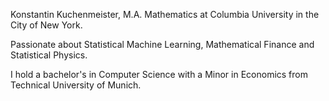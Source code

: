 Konstantin Kuchenmeister, M.A. Mathematics at Columbia University in the City of New York.

Passionate about Statistical Machine Learning, Mathematical Finance and Statistical Physics.

I hold a bachelor's in Computer Science with a Minor in Economics from Technical University of Munich.
